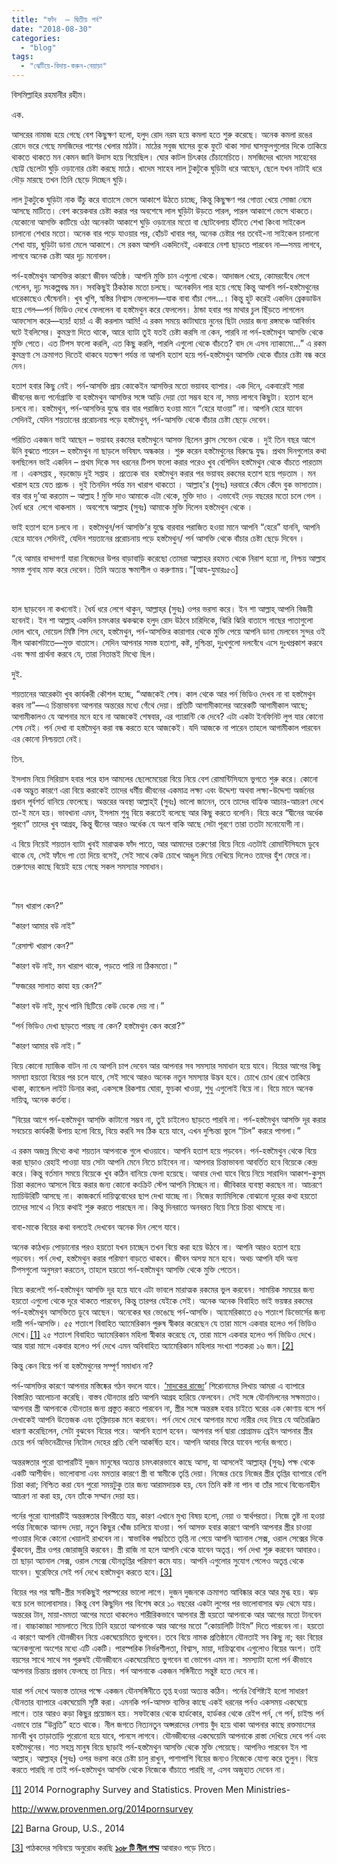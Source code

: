```yaml
---
title: "ফাঁদ  – দ্বিতীয় পর্ব"
date: "2018-08-30"
categories: 
  - "blog"
tags: 
  - "ঝেটিয়ে-বিদায়-করুন-বেয়াড়া"
---
```


বিসমিল্লাহির রহমানীর রহীম।

এক.

আসরের নামাজ হয়ে গেছে বেশ কিছুক্ষণ হলো, হলুদ রোদ নরম হয়ে কমলা হতে শুরু করেছে। অনেক কমলা রঙের রোদে ভরে গেছে মসজিদের পাশের খেলার মাঠটা। মাঠের সবুজ ঘাসের বুকে ফুটে থাকা সাদা ঘাসফুলগুলোর দিকে তাকিয়ে থাকতে থাকতে মন কেমন জানি উদাস হয়ে গিয়েছিল। ঘোর কাটল চিৎকার চেঁচামেচিতে। মসজিদের খাদেম সাহেবের ছোট্ট ছেলেটা ঘুড়ি ওড়ানোর চেষ্টা করছে মাঠে। খাদেম সাহেব লাল টুকটুকে ঘুড়িটা ধরে আছেন, ছেলে যখন নাটাই ধরে দৌড় মারছে তখন তিনি ছেড়ে দিচ্ছেন ঘুড়ি।

লাল টুকটুকে ঘুড়িটা নাক উঁচু করে বাতাসে ভেসে আকাশে উঠতে চাচ্ছে, কিন্তু কিছুক্ষণ পর গোত্তা খেয়ে সোজা নেমে আসছে মাটিতে। বেশ কয়েকবার চেষ্টা করার পর অবশেষে লাল ঘুড়িটা উড়তে পারল, পারল আকাশে ভেসে থাকতে। যেকোনো আসক্তি কাটিয়ে ওঠা অনেকটা আকাশে ঘুড়ি ওড়ানোর মতো বা ছোটবেলায় হাঁটতে শেখা কিংবা সাইকেল চালানো শেখার মতো। অনেক বার পড়ে যাওয়ার পর, হোঁচট খাবার পর, অনেক চেষ্টার পর তবেই-না সাইকেল চালানো শেখা যায়, ঘুড়িটা ডানা মেলে আকাশে। সে রকম আপনি একদিনেই, একবারে নেশা ছাড়তে পারবেন না—সময় লাগবে, লাগবে অনেক চেষ্টা আর দৃঢ় মনোবল।

পর্ন-হস্তমৈথুন আসক্তির কারণে জীবন অতিষ্ঠ। আপনি মুক্তি চান এগুলো থেকে। আদাজল খেয়ে, কোমরবেঁধে লেগে গেলেন, দৃঢ় সংকল্পবদ্ধ মন। সবকিছুই ঠিকঠাক মতো চলছে। অনেকদিন পার হয়ে গেছে কিন্তু আপনি পর্ন-হস্তমৈথুনের ধারেকাছেও ঘেঁষেননি। খুব খুশি, স্বস্তির নিশ্বাস ফেললেন—যাক বাবা বাঁচা গেল...। কিন্তু হুট করেই একদিন ব্রেকডাউন হয়ে গেল—পর্ন ভিডিও দেখে ফেললেন বা হস্তমৈথুন করে ফেললেন। ঠান্ডা হবার পর মাথার চুল ছিঁড়তে লাগলেন আফসোস করে—হায়! হায়! এ কী করলাম আমি! এ রকম সময়ে কাটাঘায়ে নুনের ছিটা দেয়ার জন্য রঙ্গমঞ্চে আবির্ভাব ঘটে ইবলিসের। কুমন্ত্রণা দিতে থাকে, আরে ব্যাটা তুই যতই চেষ্টা করসি না কেন, পারবি না পর্ন-হস্তমৈথুন আসক্তি থেকে মুক্তি পেতে। এত টিপস ফলো করলি, এত কিছু করলি, পারলি এগুলো থেকে বাঁচতে? বাদ দে এসব ন্যাকামো...” এ রকম কুমন্ত্রণা সে ক্রমাগত দিতেই থাকবে যতক্ষণ পর্যন্ত না আপনি হতাশ হয়ে পর্ন-হস্তমৈথুন আসক্তি থেকে বাঁচার চেষ্টা বন্ধ করে দেন।

হতাশ হবার কিছু নেই। পর্ন-আসক্তি প্রায় কোকেইন আসক্তির মতো ভয়াবহ ব্যাপার। এক দিনে, একবারেই সারা জীবনের জন্য পর্নোগ্রাফি বা হস্তমৈথুন আসক্তির সঙ্গে আড়ি দেয়া তো সম্ভব হবে না, সময় লাগবে কিছুটা। হতাশ হলে চলবে না। হস্তমৈথুন, পর্ন-আসক্তির যুদ্ধে বার বার পরাজিত হওয়া মানে “হেরে যাওয়া” না। আপনি হেরে যাবেন সেদিনই, যেদিন শয়তানের প্ররোচনায় পড়ে হস্তমৈথুন, পর্ন-আসক্তি থেকে বাঁচার চেষ্টা ছেড়ে দেবেন।

পরিচিত একজন ভাই আছেন – ভয়াবহ রকমের হস্তমৈথুনে আসক্ত ছিলেন ক্লাস সেভেন থেকে । দুই তিন বছর আগে উনি বুঝতে পারেন – হস্তমৈথুন না ছাড়লে ভবিষ্যৎ অন্ধকার । শুরু করেন হস্তমৈথুনের বিরুদ্ধে যুদ্ধ। প্রথম দিনগুলোর কথা বলছিলেন ভাই একদিন – প্রথম দিকে সব ধরনের টিপস ফলো করার পরেও খুব বেশিদিন হস্তমৈথুন থেকে বাঁচতে পারতাম না । একসপ্তাহ , বড়জোড় দুই সপ্তাহ । প্রত্যেক বার  হস্তমৈথুন করার পর ভয়াবহ রকমের হতাশ হয়ে পড়তাম । মন খারাপ হয়ে যেত প্রচন্ড । দুই তিনদিন পর্যন্ত মন খারাপ থাকতো । আল্লাহ'র (সুবঃ) দরবারে কেঁদে কেঁদে বুক ভাসাতাম। বার বার দু’আ করতাম – আল্লাহ ! মুক্তি দাও আমাকে এটা থেকে, মুক্তি দাও । এভাবেই দেড় বছরের মতো চলে গেল । ধৈর্য ধরে  লেগে থাকলাম । অবশেষে আল্লাহ (সুবঃ) আমাকে মুক্তি দিলেন হস্তমৈথুন থেকে ।

ভাই হতাশ হলে চলবে না । হস্তমৈথুন/পর্ন আসক্তি’র যুদ্ধে বারবার পরাজিত হওয়া মানে আপনি “হেরে” যাননি, আপনি হেরে যাবেন সেদিনই, যেদিন শয়তানের প্ররোচনায় পড়ে হস্তমৈথুন/ পর্ন আসক্তি থেকে বাঁচার চেষ্টা ছেড়ে দিবেন ।

“হে আমার বান্দাগণ! যারা নিজেদের উপর বাড়াবাড়ি করেছো তোমরা আল্লাহর রহমত থেকে নিরাশ হয়ো না, নিশ্চয় আল্লাহ সমস্ত গুনাহ মাফ করে দেবেন। তিনি অত্যন্ত ক্ষমাশীল ও করুণাময়।”\[আয-যুমারঃ৫৩\]

 

হাল ছাড়বেন না কখনোই। ধৈর্য ধরে লেগে থাকুন, আল্লাহ্‌র (সুবঃ) ওপর ভরসা করে। ইন শা আল্লাহ্‌ আপনি বিজয়ী হবেনই। ইন শা আল্লাহ্‌ একদিন চমৎকার ঝকঝকে হলুদ রোদ উঠবে চারিদিকে, ঝিরি ঝিরি বাতাসে গাছের পাতাগুলো দোল খাবে, দোয়েল মিষ্টি শিস দেবে, হস্তমৈথুন, পর্ন-আসক্তির কারাগার থেকে মুক্তি পেয়ে আপনি ডানা মেলবেন সুন্দর ওই নীল আকাশটাতে—মুক্ত বাতাসে। সেদিন আপনার সমস্ত হতাশা, কষ্ট, দুশ্চিন্তা, দুঃখগুলো দলবেঁধে এসে দুঃখপ্রকাশ করবে এবং ক্ষমা প্রার্থনা করবে যে, তারা নিতান্তই মিথ্যে ছিল।

দুই.

শয়তানের আরেকটা খুব কার্যকরী কৌশল হচ্ছে, “আজকেই শেষ। কাল থেকে আর পর্ন ভিডিও দেখব না বা হস্তমৈথুন করব না”—এ চিন্তাভাবনা আপনার অন্তরের মধ্যে গেঁথে দেয়া। প্রতিটি আগামীকালের আরেকটি আগামীকাল আছে; আগামীকালও যে আপনার মনে হবে না আজকেই শেষবার, এর গ্যারান্টি কে দেবে? এটা একটা ইনফিনিট লুপ যার কোনো শেষ নেই। পর্ন দেখা বা হস্তমৈথুন করা বন্ধ করতে হবে আজকেই। যদি আজকে না পারেন তাহলে আগামীকাল পারবেন এর কোনো নিশ্চয়তা নেই।

তিন.

ইসলাম নিয়ে সিরিয়াস হবার পরে হাল আমলের ছেলেমেয়েরা বিয়ে নিয়ে বেশ রোমান্টিসিযমে ভুগতে শুরু করে। কোনো এক অদ্ভুত কারণে এরা বিয়ে করাকেই তাদের ধর্মীয় জীবনের একমাত্র লক্ষ্য এবং উদ্দেশ্য অথবা লক্ষ্য-উদ্দেশ্য অর্জনের প্রধান পূর্বশর্ত বানিয়ে ফেলেছে। অন্তরের অবস্থা আল্লাহ্‌ই (সুবঃ) ভালো জানেন, তবে তাদের বাহ্যিক আচার-আচরণ দেখে তা-ই মনে হয়। ভাবখানা এমন, ইসলাম শুধু বিয়ে করতেই বলেছে আর কিছু করতে বলেনি। বিয়ে করে “দ্বীনের অর্ধেক পূরণে” তাদের খুব আগ্রহ, কিন্তু দ্বীনের আরও অর্ধেক যে অংশ বাকি আছে সেটা পূরণে তারা ততটা মনোযোগী না।

এ বিয়ে নিয়েই শয়তান ব্যাটা খুবই মারাত্মক ফাঁদ পাতে, আর আমাদের তরুণেরা বিয়ে নিয়ে এতটাই রোমান্টিসিযমে ডুবে থাকে যে, সেই ফাঁদে পা তো দিয়ে বসেই, সেই সাথে কেউ চোখে আঙুল দিয়ে দেখিয়ে দিলেও তাদের হুঁশ ফেরে না। তরুণদের কাছে বিয়েই হয়ে গেছে সকল সমস্যার সমাধান।

 

“মন খারাপ কেন?”

“কারণ আমার বউ নাই”

“রেসাল্ট খারাপ কেন?”

“কারণ বউ নাই, মন খারাপ থাকে, পড়তে পারি না ঠিকমতো।”

“ফজরের সালাত কাযা হয় কেন?”

“কারণ বউ নাই, মুখে পানি ছিটিয়ে কেউ ডেকে দেয় না।”

“পর্ন ভিডিও দেখা ছাড়তে পারছ না কেন? হস্তমৈথুন কেন করো?”

“কারণ আমার বউ নাই।”

বিয়ে কোনো ম্যাজিক বাটন না যে আপনি চাপ দেবেন আর আপনার সব সমস্যার সমাধান হয়ে যাবে। বিয়ের আগের কিছু সমস্যা হয়তো বিয়ের পর চলে যাবে, সেই সাথে আরও অনেক নতুন সমস্যার উদ্ভব হবে। চোখে চোখ রেখে তাকিয়ে থাকা, ক্যান্ডেল লাইট ডিনার করা, একসঙ্গে রিকশায় ঘোরা, ফুচকা খাওয়া, শুধু এগুলোই বিয়ে না। বিয়ে মানে অনেক দায়িত্ব, অনেক কর্তব্য।

“বিয়ের আগে পর্ন-হস্তমৈথুন আসক্তি কাটানো সম্ভব না, তুই চাইলেও ছাড়তে পারবি না। পর্ন-হস্তমৈথুন আসক্তি দূর করার সবচেয়ে কার্যকরী উপায় হলো বিয়ে, বিয়ে করবি সব ঠিক হয়ে যাবে, এখন দুশ্চিন্তা ভুলে “চিল” কররে পাগলা।”

এ রকম অজস্র মিথ্যে কথা শয়তান আপনাকে গুলে খাওয়াবে। আপনি হতাশ হয়ে পড়বেন। পর্ন-হস্তমৈথুন থেকে বিয়ে করা ছাড়াও রেহাই পাওয়া যায় সেটা আপনি মেনে নিতে চাইবেন না। আপনার চিন্তাভাবনা আবর্তিত হবে বিয়েকে কেন্দ্র করে। কিন্তু বর্তমান সময়ে বিয়েকে খুব কঠিন বানিয়ে ফেলা হয়েছে। আবার দেখা যাবে বিয়ে নিয়ে সারাদিন আকাশ-কুসুম চিন্তা করলেও আসলে বিয়ে করার জন্য কোনো কংক্রিট স্টেপ আপনি নিচ্ছেন না। জীবিকার ব্যবস্থা করছেন না। আচরণে ম্যাচিউরিটি আসছে না। কাজকর্মে দায়িত্ববোধের ছাপ দেখা যাচ্ছে না। নিজের ফ্যামিলিকে বোঝানো দূরের কথা হয়তো তাদের সাথে এ নিয়ে কথাই শুরু করতে পারছেন না। কিন্তু দিনরাতে অনবরত বিয়ে নিয়ে চিন্তা থামছে না।

বাবা-মাকে বিয়ের কথা বলতেই দেখবেন অনেক দিন লেগে যাবে।

অনেক কাঠখড় পোড়ানোর পরও হয়তো যখন চাচ্ছেন তখন বিয়ে করা হয়ে উঠবে না। আপনি আরও হতাশ হয়ে পড়বেন। পর্ন দেখা, হস্তমৈথুন করার পরিমাণ বাড়তে থাকবে। জীবন অসহ্য মনে হবে। অথচ আপনি যদি অন্য টিপসগুলো অনুসরণ করতেন, তাহলে হয়তো পর্ন-হস্তমৈথুন আসক্তি থেকে মুক্তি পেতেন।

বিয়ে করলেই পর্ন-হস্তমৈথুন আসক্তি দূর হয়ে যাবে এটা ভাবলে মারাত্মক রকমের ভুল করবেন। সাময়িক সময়ের জন্য হয়তো এগুলো থেকে দূরে থাকতে পারবেন, কিন্তু তারপর যেইকে সেই। অনেক অনেক বিবাহিত ভাই ভয়ঙ্কর রকমের পর্ন-হস্তমৈথুন আসক্তিতে ডুবে আছেন। অনেকের ঘর ভেঙেছে পর্ন-আসক্তি। অ্যামেরিকাতে ৫৬ শতাংশ ডিভোর্সের জন্য দায়ী পর্ন-আসক্তি। ৫৫ শতাংশ বিবাহিত অ্যামেরিকান পুরুষ স্বীকার করেছেন যে তারা মাসে একবার হলেও পর্ন ভিডিও দেখে।[\[1\]](https://www.blogger.com/blogger.g?blogID=606604752833102909#_ftn1) ২৫ শতাংশ বিবাহিত অ্যামেরিকান মহিলা স্বীকার করেছে যে, তারা মাসে একবার হলেও পর্ন ভিডিও দেখে। আর যারা মাসে একবার হলেও পর্ন দেখে এমন অবিবাহিত অ্যামেরিকান মহিলার সংখ্যা শতকরা ১৬ জন।[\[2\]](https://www.blogger.com/blogger.g?blogID=606604752833102909#_ftn2)

কিন্তু কেন বিয়ে পর্ন বা হস্তমৈথুনের সম্পূর্ণ সমাধান না?

পর্ন-আসক্তির কারণে আপনার মস্তিষ্কের গঠন বদলে যাবে। [‘ম](https://goo.gl/ZM5n3x)[াদকের রাজ্যে](https://goo.gl/ZM5n3x)’ শিরোনামের লিখায় আমরা এ ব্যাপারে বিস্তারিত আলোচনা করেছি। বাস্তব যৌনতার প্রতি আপনি আগ্রহ হারিয়ে ফেলবেন। সেই সঙ্গে যৌনমিলনের সক্ষমতাও। আপনার স্ত্রী আপনাকে যৌনতার জন্য প্রস্তুত করতে পারবেন না, স্ত্রীর সঙ্গে অন্তরঙ্গ হবার চাইতে ঘরের এক কোণায় বসে পর্ন দেখাকেই আপনি উত্তেজক এবং তৃপ্তিদায়ক মনে করবেন। পর্ন দেখে দেখে আপনার মধ্যে নারীর দেহ নিয়ে যে অতিরঞ্জিত ধারণা করেছিলেন, সেটা বুঝবেন বিয়ের পরে। আপনি হতাশ হবেন। আপনার পর্ন দ্বারা প্রোগ্রামড ব্রেইন আপনার স্ত্রীর চেয়ে পর্ন অভিনেত্রীদের নিটোল দেহের প্রতি বেশি আকর্ষিত হবে। আপনি আবার ফিরে যাবেন পর্নের জগতে।

অন্তরঙ্গতার পুরো ব্যাপারটিই দুজন মানুষের অত্যন্ত চমৎকারভাবে কাছে আসা, যা আসলেই আল্লাহ্‌র (সুবঃ) পক্ষ থেকে একটি আশীর্বাদ। ভালোবাসা এবং মমতার কারণে স্ত্রী বা স্বামীকে তৃপ্তি দেয়া। নিজের চেয়ে নিজের স্ত্রীর তৃপ্তির ব্যাপারে বেশি চিন্তা করা; নিশ্চিত করা যেন পুরো সময়টুকু তার জন্য আরামদায়ক হয়, যেন তিনি কষ্ট না পান বা তাঁর সাথে বিবেচনাহীন আচরণ না করা হয়, যেন তাঁকে সম্মান দেয়া হয়।

পর্নের পুরো ব্যাপারটিই অন্তরঙ্গতার বিপরীতে যায়, কারণ এখানে মুখ্য বিষয় হলো, নেয়া ও স্বার্থপরতা। নিজে তুষ্ট না হওয়া পর্যন্ত নিজেকে আনন্দ দেয়া, নতুন কিছুর খোঁজ চালিয়ে যাওয়া। পর্ন আসক্ত হবার কারণে আপনি আপনার স্ত্রীর চাওয়া পাওয়ার দিকে কোনো খেয়ালই রাখবেন না। স্বাভাবিক পদ্ধতিতে তৃপ্তি না পেয়ে আপনি অ্যানাল সেক্স, ওরাল সেক্সের দিকে ঝুঁকবেন, স্ত্রীর ওপর জোরাজুরি করবেন। স্ত্রী রাজি না হলে আপনি থেকে যাবেন অতৃপ্ত। পর্ন দেখা শুরু করবেন আবারও। তা ছাড়া অ্যানাল সেক্স, ওরাল সেক্সে যৌনতৃপ্তির পরিমাণ কমে যায়। আপনি এগুলোর সুযোগ পেলেও অতৃপ্ত থেকে যাবেন। ঘুরেফিরে সেই পর্ন দেখে হস্তমৈথুন করতে হবে।[\[3\]](https://www.blogger.com/blogger.g?blogID=606604752833102909#_ftn3)

বিয়ের পর পর স্বামী-স্ত্রীর সবকিছুই পরস্পরের ভালো লাগে। দুজন দুজনকে ক্রমাগত আবিষ্কার করে আর মুগ্ধ হয়। ঝড় বয়ে চলে ভালোবাসার। কিন্তু বেশ কিছুদিন পর বিশেষ করে ১০ বছরের একটা লুপের পর ভালোবাসার ঝড় থেমে যায়। অন্তরের টান, মায়া-মমতা আগের মতো থাকলেও শারীরিকভাবে আপনার স্ত্রী হয়তো আপনাকে আর আগের মতো টানবেন না। বাচ্চাকাচ্চা সামলাতে গিয়ে তিনি হয়তো আপনাকে আর আগের মতো “কোয়ালিটি টাইম” দিতে পারবেন না। হয়তো এ কারণে আপনি যৌনজীবন নিয়ে একঘেয়েমিতে ভুগবেন। তবে বিয়ে নামক প্রতিষ্ঠানে যৌনতাই সব কিছু না; বরং বিয়ের অনেকগুলো অংশের মধ্যে এটি একটি। পারস্পরিক নির্ভরশীলতা, বিশ্বাস, মায়া, দায়িত্ববোধ এগুলোও বিয়ের অংশ। তাই বয়সের সাথে সাথে সব পুরুষই যৌনজীবনে একঘেয়েমিতে ভুগবেন বা ভোগেন এমন না। সমস্যাটা হলো পর্ন কীভাবে আপনার চিন্তায় প্রভাব ফেলছে তা নিয়ে। পর্ন আপনাকে একজন সঙ্গিনীতে সন্তুষ্ট হতে দেবে না।

যারা পর্ন দেখে অভ্যস্ত তাদের পক্ষে একজন যৌনসঙ্গিনীতে তৃপ্ত হওয়া অত্যন্ত কঠিন। পর্নের বৈশিষ্ট্যই হলো সাধারণ যৌনতার ব্যাপারে একঘেয়েমি সৃষ্টি করা। এমনকি পর্ন-আসক্ত ব্যক্তির কাছে একই ধরনের পর্নও একসময় একঘেয়ে লাগে। তার আরও কড়া কিছুর প্রয়োজন হয়। সফটকোর থেকে হার্ডকোর, হার্ডকর থেকে রেইপ পর্ন, গে পর্ন, চাইল্ড পর্ন এভাবে তার “উন্নতি” হতে থাকে। নীল জগতে নিত্যনতুন অপ্সরাদের নেশায় বুঁদ হয়ে থাকা আপনার কাছে রক্তমাংসের মানবী খুব তাড়াতাড়ি পুরোনো হয়ে যাবে, পানসে লাগবে। যৌনজীবনের একঘেয়েমি আপনাকে রাস্তা দেখিয়ে দেবে পর্ন এবং হস্তমৈথুনের। শত সহস্র মানুষ বিয়ে ছাড়াই পর্ন-হস্তমৈথুন আসক্তি থেকে মুক্তি পেয়েছে। আপনিও পারবেন ইন শা আল্লাহ্‌। আল্লাহ্‌র (সুবঃ) ওপর ভরসা করে চেষ্টা চালু রাখুন, পাশাপাশি বিয়ের জন্যও নিজেকে যোগ্য করে তুলুন। বিয়ে করতে পারছি না তাই পর্ন-হস্তমৈথুন আসক্তি থেকে নিজেকে বাঁচাতে পারছি না, এসব অজুহাত দেবেন না।

[\[1\]](https://www.blogger.com/blogger.g?blogID=606604752833102909#_ftnref1) 2014 Pornography Survey and Statistics. Proven Men Ministries-

http://www.provenmen.org/2014pornsurvey

[\[2\]](https://www.blogger.com/blogger.g?blogID=606604752833102909#_ftnref2) Barna Group, U.S., 2014

[\[3\]](https://www.blogger.com/blogger.g?blogID=606604752833102909#_ftnref3) পাঠকদের সবিনয়ে অনুরোধ করছি [**১০৮ টি নীল পদ্ম**](http://bit.ly/2h6vHbM) আবারও পড়ে নিতে।
